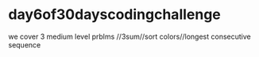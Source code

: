 # day6of30dayscodingchallenge
we cover 3 medium level prblms //3sum//sort colors//longest consecutive sequence
